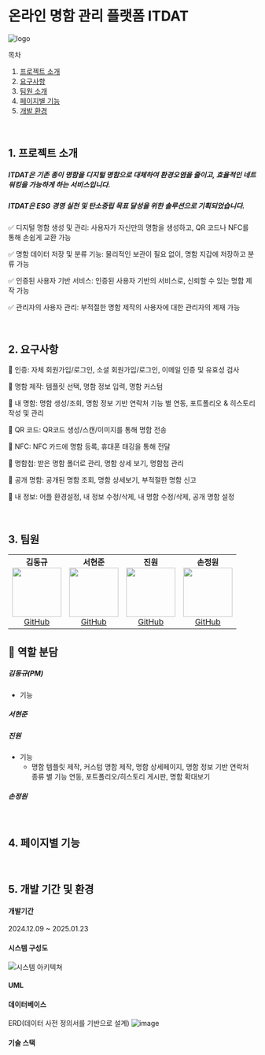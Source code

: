 # 온라인 명함 관리 플랫폼 ITDAT
![logo](https://github.com/user-attachments/assets/8ac6db93-1ac5-4a0f-bf0e-3cf0e3e6382f)
<br>

<summary>목차</summary>

1. [프로젝트 소개](#intro)
2. [요구사항](#reqirements)
3. [팀원 소개](#members)
4. [페이지별 기능](#page)
5. [개발 환경](#env)

<br>

## 1. <span id="intro">프로젝트 소개</span>

##### ITDAT은 기존 종이 명함을 디지털 명함으로 대체하여 환경오염을 줄이고, 효율적인 네트워킹을 가능하게 하는 서비스입니다.

##### ITDAT은 ESG 경영 실천 및 탄소중립 목표 달성을 위한 솔루션으로 기획되었습니다.

✅ 디지털 명함 생성 및 관리: 사용자가 자신만의 명함을 생성하고, QR 코드나 NFC를 통해 손쉽게 교환 가능

✅ 명함 데이터 저장 및 분류 기능: 물리적인 보관이 필요 없이, 명함 지갑에 저장하고 분류 가능

✅ 인증된 사용자 기반 서비스: 인증된 사용자 기반의 서비스로, 신뢰할 수 있는 명함 제작 가능

✅ 관리자의 사용자 관리: 부적절한 명함 제작의 사용자에 대한 관리자의 제재 가능

<br>

## 2. <span id="reqirements">요구사항</span>
📁 인증: 자체 회원가입/로그인, 소셜 회원가입/로그인, 이메일 인증 및 유효성 검사

📁 명함 제작: 템플릿 선택, 명함 정보 입력, 명함 커스텀

📁 내 명함: 명함 생성/조회, 명함 정보 기반 연락처 기능 별 연동, 포트폴리오 & 히스토리 작성 및 관리  

📁 QR 코드: QR코드 생성/스캔/이미지를 통해 명함 전송

📁 NFC: NFC 카드에 명함 등록, 휴대폰 태깅을 통해 전달

📁 명함첩: 받은 명함 폴더로 관리, 명함 상세 보기, 명함첩 관리

📁 공개 명함: 공개된 명함 조회, 명함 상세보기, 부적절한 명함 신고

📁 내 정보: 어플 환경설정, 내 정보 수정/삭제, 내 명함 수정/삭제, 공개 명함 설정

<br>
  
## 3. <span id="members">팀원</span> 
<table>
  <tr>
    <td align="center">
      <strong>김동규</strong><br>
      <img src="https://github.com/user-attachments/assets/48f2fbdf-8839-4498-a1c8-800e3185bc55" width="100"><br>
      <a href="https://github.com/nicdkim">GitHub</a>
    </td>
    <td align="center">
      <strong>서현준</strong><br>
      <img src="여기에 각자 사진 가져오면 됨" width="100"><br>
      <a href="본인 깃허브 링크">GitHub</a>
    </td>
    <td align="center">
      <strong>진원</strong><br>
      <img src="여기에 각자 사진 가져오면 됨" width="100"><br>
      <a href="https://github.com/won24/won24.github.io">GitHub</a>
    </td>
    <td align="center">
      <strong>손정원</strong><br>
      <img src="여기에 각자 사진 가져오면 됨" width="100"><br>
      <a href="본인 깃허브 링크">GitHub</a>
    </td>
  </tr>
</table>

## 🔎 역할 분담
##### 김동규(PM)
- 기능

##### 서현준

##### 진원
- 기능
  - 명함 템플릿 제작, 커스텀 명함 제작, 명함 상세페이지, 명함 정보 기반 연락처 종류 별 기능 연동, 포트폴리오/히스토리 게시판, 명함 확대보기

##### 손정원

<br>

## 4. <span id="page">페이지별 기능</span>

<br>

## 5. <span id="env">개발 기간 및 환경</span>

#### 개발기간 
2024.12.09 ~ 2025.01.23

#### 시스템 구성도
![시스템 아키텍쳐](https://github.com/user-attachments/assets/82c7dc8f-7522-4054-aae9-79587cd45691)

#### UML


#### 데이터베이스
ERD(데이터 사전 정의서를 기반으로 설계)
  ![image](https://github.com/user-attachments/assets/e7ae9990-93e5-421e-a1b2-04e0b17e38a9)

#### 기술 스택

